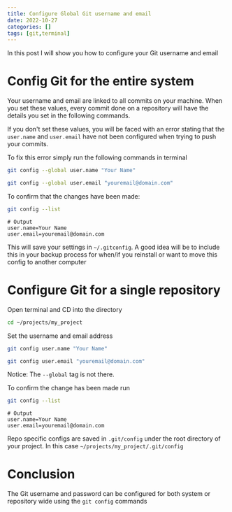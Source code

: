 ```yaml
---
title: Configure Global Git username and email
date: 2022-10-27
categories: []
tags: [git,terminal]
---
```


In this post I will show you how to configure your Git username and email

<!--more-->

# Config Git for the entire system

Your username and email are linked to all commits on your machine. When you set these values, every commit done on a repository will have the details you set in the following commands.

If you don't set these values, you will be faced with an error stating that the `user.name` and `user.email` have not been configured when trying to push your commits. 

To fix this error simply run the following commands in terminal

``` sh
git config --global user.name "Your Name"
```

``` sh
git config --global user.email "youremail@domain.com"
```

To confirm that the changes have been made:

``` sh
git config --list
```

``` 
# Output
user.name=Your Name
user.email=youremail@domain.com
```

This will save your settings in `~/.gitconfig`. A good idea will be to include this in your backup process for when/if you reinstall or want to move this config to another computer

# Configure Git for a single repository

Open terminal and CD into the directory

``` sh
cd ~/projects/my_project
```

Set the username and email address 

``` sh
git config user.name "Your Name"
```
``` sh
git config user.email "youremail@domain.com"
```
Notice: The `--global` tag is not there.

To confirm the change has been made run

``` sh
git config --list
```

``` 
# Output
user.name=Your Name
user.email=youremail@domain.com
```

Repo specific configs are saved in `.git/config` under the root directory of your project. In this case `~/projects/my_project/.git/config`

# Conclusion

The Git username and password can be configured for both system or repository wide using the `git config` commands